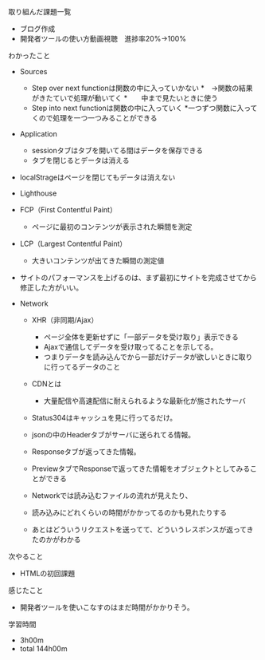 取り組んだ課題一覧
* ブログ作成
* 開発者ツールの使い方動画視聴　進捗率20%→100%

わかったこと
* Sources
  * Step over next functionは関数の中に入っていかない
    *　→関数の結果がきたていで処理が動いてく
    *　　中まで見たいときに使う
  * Step into next functionは関数の中に入っていく
    *一つずつ関数に入ってくので処理を一つ一つみることができる

* Application
  * sessionタブはタブを開いてる間はデータを保存できる
  * タブを閉じるとデータは消える
* localStrageはページを閉じてもデータは消えない

* Lighthouse
* FCP（First Contentful Paint）
  * ページに最初のコンテンツが表示された瞬間を測定

* LCP（Largest Contentful Paint）
  * 大きいコンテンツが出てきた瞬間の測定値

* サイトのパフォーマンスを上げるのは、まず最初にサイトを完成させてから修正した方がいい。

* Network
  * XHR（非同期/Ajax）
    * ページ全体を更新せずに「一部データを受け取り」表示できる
    * Ajaxで通信してデータを受け取ってることを示してる。
    * つまりデータを読み込んでから一部だけデータが欲しいときに取りに行ってるデータのこと

  * CDNとは
    * 大量配信や高速配信に耐えられるような最新化が施されたサーバ
  * Status304はキャッシュを見に行ってるだけ。

  * jsonの中のHeaderタブがサーバに送られてる情報。
  * Responseタブが返ってきた情報。

  * PreviewタブでResponseで返ってきた情報をオブジェクトとしてみることができる

  * Networkでは読み込むファイルの流れが見えたり、
  * 読み込みにどれくらいの時間がかかってるのかも見れたりする
  * あとはどういうリクエストを送ってて、どういうレスポンスが返ってきたのかがわかる

次やること
* HTMLの初回課題

感じたこと
* 開発者ツールを使いこなすのはまだ時間がかかりそう。

学習時間
* 3h00m
 * total 144h00m
